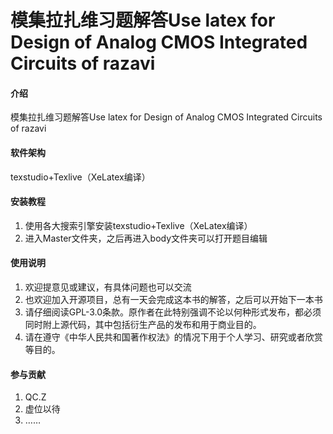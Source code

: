 # 模集拉扎维习题解答Use latex for Design of Analog CMOS Integrated Circuits of razavi

#### 介绍
模集拉扎维习题解答Use latex for Design of Analog CMOS Integrated Circuits of razavi

#### 软件架构
texstudio+Texlive（XeLatex编译）


#### 安装教程

1.  使用各大搜索引擎安装texstudio+Texlive（XeLatex编译）
2.  进入Master文件夹，之后再进入body文件夹可以打开题目编辑

#### 使用说明

1.  欢迎提意见或建议，有具体问题也可以交流
2.  也欢迎加入开源项目，总有一天会完成这本书的解答，之后可以开始下一本书
3.  请仔细阅读GPL-3.0条款。原作者在此特别强调不论以何种形式发布，都必须同时附上源代码，其中包括衍生产品的发布和用于商业目的。
4.  请在遵守《中华人民共和国著作权法》的情况下用于个人学习、研究或者欣赏等目的。

#### 参与贡献

1.  QC.Z
2.  虚位以待
3.  ……

